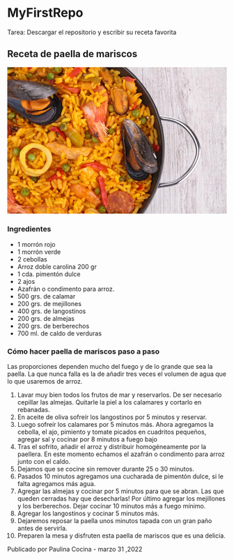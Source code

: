 # MyFirstRepo

Tarea: Descargar el repositorio y escribir su receta favorita

## Receta de paella de mariscos

![Paella de mariscos](img/como-hacer-paella-de-mariscos.jpg)

### Ingredientes

- 1 morrón rojo
- 1 morrón verde  
- 2 cebollas 
- Arroz doble carolina 200 gr
- 1 cda. pimentón dulce
- 2 ajos
- Azafrán o condimento para arroz.
- 500 grs. de calamar
- 200 grs. de mejillones
- 400 grs. de langostinos
- 200 grs. de almejas
- 200 grs. de berberechos
- 700 ml. de caldo de verduras

### Cómo hacer paella de mariscos paso a paso

Las proporciones dependen mucho del fuego y de lo grande que sea la paella. La que nunca falla es la de añadir tres veces el volumen de agua que lo que usaremos de arroz.

1. Lavar muy bien todos los frutos de mar y reservarlos. De ser necesario cepillar las almejas. Quitarle la piel a los calamares y cortarlo en rebanadas.
2. En aceite de oliva sofreír los langostinos por 5 minutos y reservar.
3. Luego sofreír los calamares por 5 minutos más. Ahora agregamos la cebolla, el ajo, pimiento y tomate picados en cuadritos pequeños, agregar sal y cocinar por 8 minutos a fuego bajo
4. Tras el sofrito, añadir el arroz y distribuir homogéneamente por la paellera. En este momento echamos el azafrán o condimento para arroz junto con el caldo. 
5. Dejamos que se cocine sin remover durante 25 o 30 minutos.
6. Pasados 10 minutos agregamos una cucharada de pimentón dulce, si le falta agregamos más agua.
7. Agregar las almejas y cocinar por 5 minutos para que se abran. Las que queden cerradas hay que desecharlas! Por último agregar los mejillones y los berberechos. Dejar cocinar 10 minutos más a fuego mínimo.
8. Agregar los langostinos y cocinar 5 minutos más.
9. Dejaremos reposar la paella unos minutos tapada con un gran paño antes de servirla. 
10. Preparen la mesa y disfruten esta paella de mariscos que es una delicia.

Publicado por Paulina Cocina - marzo 31 ,2022

